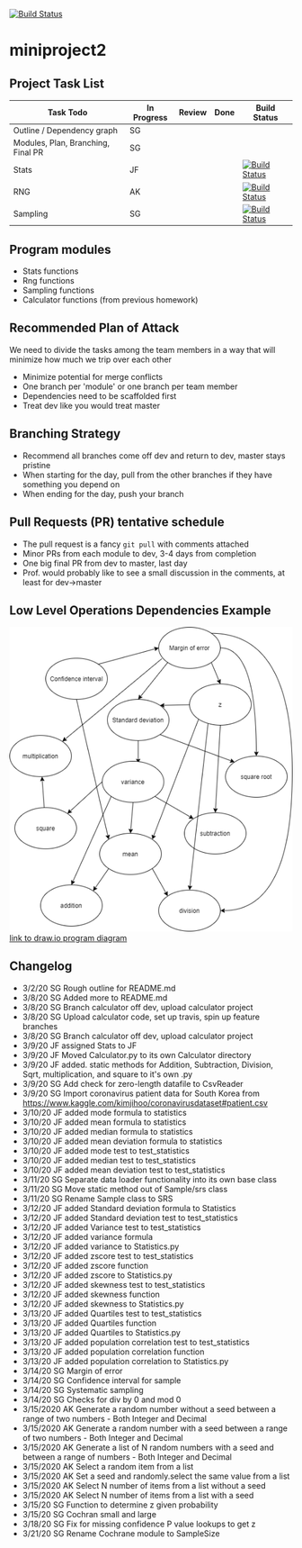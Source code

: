 [![Build Status](https://travis-ci.com/sng23/miniproject2.svg?branch=dev)](https://travis-ci.com/sng23/miniproject2)

# miniproject2

## Project Task List
Task Todo | In Progress | Review | Done | Build Status
--- | --- | --- | --- | ---
Outline / Dependency graph | SG | |
Modules, Plan, Branching, Final PR | SG | |
Stats |JF | | | [![Build Status](https://travis-ci.com/sng23/miniproject2.svg?branch=stats)](https://travis-ci.com/sng23/miniproject2)
RNG |AK | | | [![Build Status](https://travis-ci.com/sng23/miniproject2.svg?branch=rng)](https://travis-ci.com/sng23/miniproject2)
Sampling | SG | | | [![Build Status](https://travis-ci.com/sng23/miniproject2.svg?branch=sampling)](https://travis-ci.com/sng23/miniproject2)


## Program modules
* Stats functions        
* Rng functions
* Sampling functions
* Calculator functions (from previous homework)

## Recommended Plan of Attack
We need to divide the tasks among the team members in a way that will minimize how much we trip over each other
* Minimize potential for merge conflicts
* One branch per 'module' or one branch per team member
* Dependencies need to be scaffolded first
* Treat dev like you would treat master

## Branching Strategy
* Recommend all branches come off dev and return to dev, master stays pristine
* When starting for the day, pull from the other branches if they have something you depend on
* When ending for the day, push your branch

## Pull Requests (PR) tentative schedule
* The pull request is a fancy `git pull` with comments attached
* Minor PRs from each module to dev, 3-4 days from completion
* One big final PR from dev to master, last day
* Prof. would probably like to see a small discussion in the comments, at least for dev->master
 
## Low Level Operations Dependencies Example
![](images/Program%20Operations%20Diagram.png)
[link to draw.io program diagram](https://drive.google.com/file/d/1-kmcID1HtiE-PwfVW2D8M-OZXasv8nbQ/view?usp=sharing)

## Changelog
* 3/2/20 SG Rough outline for README.md
* 3/8/20 SG Added more to README.md
* 3/8/20 SG Branch calculator off dev, upload calculator project
* 3/8/20 SG Upload calculator code, set up travis, spin up feature branches
* 3/8/20 SG Branch calculator off dev, upload calculator project
* 3/9/20 JF assigned Stats to JF
* 3/9/20 JF Moved Calculator.py to its own Calculator directory
* 3/9/20 JF added. static methods for Addition, Subtraction, Division, Sqrt, multiplication, and square to it's own .py
* 3/9/20 SG Add check for zero-length datafile to CsvReader
* 3/9/20 SG Import coronavirus patient data for South Korea from https://www.kaggle.com/kimjihoo/coronavirusdataset#patient.csv
* 3/10/20 JF added mode formula to statistics 
* 3/10/20 JF added mean formula to statistics 
* 3/10/20 JF added median formula to statistics 
* 3/10/20 JF added mean deviation formula to statistics 
* 3/10/20 JF added mode test to test_statistics
* 3/10/20 JF added median test to test_statistics
* 3/10/20 JF added mean deviation test to test_statistics
* 3/11/20 SG Separate data loader functionality into its own base class
* 3/11/20 SG Move static method out of Sample/srs class
* 3/11/20 SG Rename Sample class to SRS
* 3/12/20 JF added Standard deviation formula to Statistics
* 3/12/20 JF added Standard deviation test to test_statistics
* 3/12/20 JF added Variance test to test_statistics
* 3/12/20 JF added variance formula 
* 3/12/20 JF added  variance to Statistics.py
* 3/12/20 JF added zscore test to test_statistics
* 3/12/20 JF added zscore function
* 3/12/20 JF added zscore to Statistics.py
* 3/12/20 JF added skewness test to test_statistics
* 3/12/20 JF added skewness function
* 3/12/20 JF added skewness to Statistics.py
* 3/13/20 JF added Quartiles test to test_statistics
* 3/13/20 JF added Quartiles function
* 3/13/20 JF added Quartiles to Statistics.py
* 3/13/20 JF added population correlation test to test_statistics
* 3/13/20 JF added population correlation  function
* 3/13/20 JF added population correlation  to Statistics.py
* 3/14/20 SG Margin of error
* 3/14/20 SG Confidence interval for sample
* 3/14/20 SG Systematic sampling
* 3/14/20 SG Checks for div by 0 and mod 0
* 3/15/2020 AK Generate a random number without a seed between a range of two numbers - Both Integer and Decimal
* 3/15/2020 AK Generate a random number with a seed between a range of two numbers - Both Integer and Decimal
* 3/15/2020 AK Generate a list of N random numbers with a seed and between a range of numbers - Both Integer and Decimal
* 3/15/2020 AK Select a random item from a list
* 3/15/2020 AK Set a seed and randomly.select the same value from a list
* 3/15/2020 AK Select N number of items from a list without a seed
* 3/15/2020 AK Select N number of items from a list with a seed
* 3/15/20 SG Function to determine z given probability
* 3/15/20 SG Cochran small and large
* 3/18/20 SG Fix for missing confidence P value lookups to get z
* 3/21/20 SG Rename Cochrane module to SampleSize
